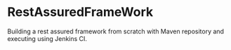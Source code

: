 # RestAssuredFrameWork
Building a rest assured framework from scratch with Maven repository  and executing using Jenkins CI. 
